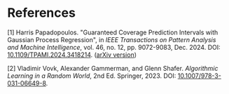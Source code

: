 # References

<a id="1">[1]</a> Harris Papadopoulos. "Guaranteed Coverage Prediction Intervals with Gaussian Process Regression", in *IEEE Transactions on Pattern Analysis and Machine Intelligence*, vol. 46, no. 12, pp. 9072-9083, Dec. 2024. DOI: [10.1109/TPAMI.2024.3418214](https://doi.org/10.1109/TPAMI.2024.3418214). 
([arXiv version](https://arxiv.org/abs/2310.15641))

<a id="2">[2]</a> Vladimir Vovk, Alexander Gammerman, and Glenn Shafer. *Algorithmic Learning in a Random World*, 2nd Ed. Springer, 2023. DOI: [10.1007/978-3-031-06649-8](https://doi.org/10.1007/978-3-031-06649-8).

